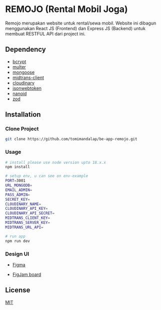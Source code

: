 # REMOJO (Rental Mobil Joga)

Remojo merupakan website untuk rental/sewa mobil. Website ini dibagun menggunakan React JS (Frontend) dan Express JS (Backend) untuk membuat RESTFUL API dari project ini.

## Dependency

- [bcrypt](https://www.npmjs.com/package/bcrypt)
- [multer](https://www.npmjs.com/package/multer)
- [mongoose](https://www.npmjs.com/package/mongoose)
- [midtrans-client](https://www.npmjs.com/package/midtrans-client)
- [cloudinary](https://www.npmjs.com/package/cloudinary)
- [jsonwebtoken](https://www.npmjs.com/package/jsonwebtoken)
- [nanoid](https://www.npmjs.com/package/nanoid)
- [zod](https://www.npmjs.com/package/zod)

## Installation

### Clone Project

```bash
git clone https://github.com/tomimandalap/be-app-remojo.git
```

### Usage

```bash
# install please use node version upto 18.x.x
npm install

# setup env, u can see on env-example
PORT=3001
URL_MONGODB=
EMAIL_ADMIN=
PASS_ADMIN=
SECRET_KEY=
CLOUDINARY_NAME=
CLOUDINARY_API_KEY=
CLOUDINARY_API_SECRET=
MIDTRANS_CLIENT_KEY=
MIDTRANS_SERVER_KEY=
MIDTRANS_URL_API=

# run app
npm run dev
```

### Design UI

- [Figma](https://www.figma.com/file/Ssu1RtA09jS1S3Dsh4l4fm/Remojo?type=design&node-id=50%3A4092&mode=design&t=z7ipXnmf1QaluaaI-1)

- [FigJam board](https://www.figma.com/file/umvbDCyL0rqy6DXoeKRitv/Relational-DB-Remojo?type=whiteboard&node-id=0%3A1&t=eOzqLN9RDfxXOL42-1)

## License

[MIT](https://choosealicense.com/licenses/mit/)
